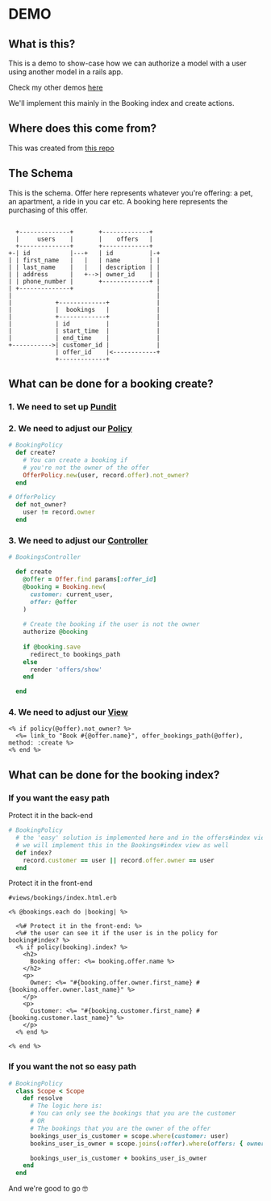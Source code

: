 # DEMO

## What is this?

This is a demo to show-case how we can authorize a model with a user using another model in a rails app.

Check my other demos [here](https://github.com/andrerferrer/dedemos#ded%C3%A9mos)

We'll implement this mainly in the Booking index and create actions.

## Where does this come from?

This was created from [this repo](https://github.com/andrerferrer/rename-references-demo) 

## The Schema
This is the schema.
Offer here represents whatever you're offering: a pet, an apartment, a ride in you car etc.
A booking here represents the purchasing of this offer.

```

  +--------------+       +-------------+
  |     users    |       |    offers   |
  +--------------+       +-------------+
+-| id           |---+   | id          |-+
| | first_name   |   |   | name        | |
| | last_name    |   |   | description | |
| | address      |   +-->| owner_id    | |
| | phone_number |       +-------------+ |
| +--------------+                       |
|                                        |
|            +-------------+             |
|            |  bookings   |             |
|            +-------------+             |
|            | id          |             |
|            | start_time  |             |
|            | end_time    |             |
+----------->| customer_id |             |
             | offer_id    |<------------+
             +-------------+

```

## What can be done for a booking create?

### 1. We need to set up [Pundit](https://github.com/varvet/pundit)
### 2. We need to adjust our [Policy](https://github.com/andrerferrer/pundit-outsourcing-demo/blob/master/app/policies/booking_policy.rb)
```ruby
# BookingPolicy
  def create?
    # You can create a booking if 
    # you're not the owner of the offer
    OfferPolicy.new(user, record.offer).not_owner?
  end
```

```ruby
# OfferPolicy
  def not_owner?
    user != record.owner
  end
```
### 3. We need to adjust our [Controller](https://github.com/andrerferrer/pundit-outsourcing-demo/blob/master/app/controllers/bookings_controller.rb)
```ruby
# BookingsController

  def create
    @offer = Offer.find params[:offer_id]
    @booking = Booking.new(
      customer: current_user,
      offer: @offer
    )
    
    # Create the booking if the user is not the owner 
    authorize @booking
  
    if @booking.save
      redirect_to bookings_path
    else
      render 'offers/show'
    end

  end
```
### 4. We need to adjust our [View](https://github.com/andrerferrer/pundit-outsourcing-demo/blob/master/app/views/offers/show.html.erb)
```erb
<% if policy(@offer).not_owner? %>
  <%= link_to "Book #{@offer.name}", offer_bookings_path(@offer), method: :create %>
<% end %>
```

## What can be done for the booking index?

### If you want the easy path

Protect it in the back-end

```ruby
# BookingPolicy
  # the 'easy' solution is implemented here and in the offers#index view as a conditional (if/else)
  # we will implement this in the Bookings#index view as well
  def index?
    record.customer == user || record.offer.owner == user
  end
```

Protect it in the front-end

```erb
#views/bookings/index.html.erb

<% @bookings.each do |booking| %>

  <%# Protect it in the front-end: %>
  <%# the user can see it if the user is in the policy for booking#index? %>
  <% if policy(booking).index? %>
    <h2>
      Booking offer: <%= booking.offer.name %>
    </h2>
    <p>
      Owner: <%= "#{booking.offer.owner.first_name} #{booking.offer.owner.last_name}" %>
    </p>
    <p>
      Customer: <%= "#{booking.customer.first_name} #{booking.customer.last_name}" %>
    </p>
  <% end %>

<% end %>
```

### If you want the not so easy path
```ruby
# BookingPolicy
  class Scope < Scope
    def resolve
      # The logic here is:
      # You can only see the bookings that you are the customer
      # OR
      # The bookings that you are the owner of the offer
      bookings_user_is_customer = scope.where(customer: user)
      bookins_user_is_owner = scope.joins(:offer).where(offers: { owner: user } )

      bookings_user_is_customer + bookins_user_is_owner
    end
  end
```

And we're good to go 🤓

